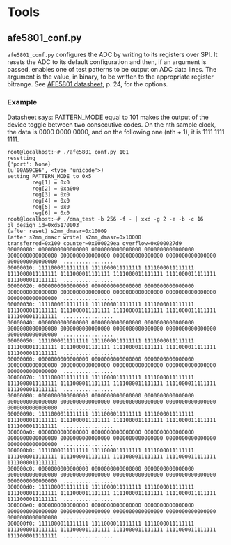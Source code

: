 # Tools

## afe5801_conf.py

`afe5801_conf.py` configures the ADC by writing to its registers over SPI. It resets the ADC to its default configuration and then, if an argument is passed, enables one of test patterns to be output on ADC data lines. The argument is the value, in binary, to be written to the appropriate register bitrange. See [AFE5801 datasheet](https://github.com/toxygen/DENGS/tree/master/HW/modules/ADCoctoSPI01A/DOC/pdf/AFE5801.pdf), p. 24, for the options.

### Example

Datasheet says: PATTERN_MODE equal to 101 makes the output of the device toggle between two consecutive codes. On the nth sample clock, the data is 0000 0000 0000, and on the following one (nth + 1), it is 1111 1111 1111.

	root@localhost:~# ./afe5801_conf.py 101
	resetting
	{'port': None}
	(u'00A59CB6', <type 'unicode'>)
	setting PATTERN_MODE to 0x5
	        reg[1] = 0x0
	        reg[2] = 0xa000
	        reg[3] = 0x0
	        reg[4] = 0x0
	        reg[5] = 0x0
	        reg[6] = 0x0
	root@localhost:~# ./dma_test -b 256 -f - | xxd -g 2 -e -b -c 16
	pl_design_id=0xd5170003
	(after reset) s2mm_dmasr=0x10009
	(after s2mm_dmacr write) s2mm_dmasr=0x10008
	transferred=0x100 counter=0x000029ea overflow=0x000027d9
	00000000: 0000000000000000 0000000000000000 0000000000000000 0000000000000000 0000000000000000 0000000000000000 0000000000000000 0000000000000000  ................
	00000010: 1111000011111111 1111000011111111 1111000011111111 1111000011111111 1111000011111111 1111000011111111 1111000011111111 1111000011111111  ................
	00000020: 0000000000000000 0000000000000000 0000000000000000 0000000000000000 0000000000000000 0000000000000000 0000000000000000 0000000000000000  ................
	00000030: 1111000011111111 1111000011111111 1111000011111111 1111000011111111 1111000011111111 1111000011111111 1111000011111111 1111000011111111  ................
	00000040: 0000000000000000 0000000000000000 0000000000000000 0000000000000000 0000000000000000 0000000000000000 0000000000000000 0000000000000000  ................
	00000050: 1111000011111111 1111000011111111 1111000011111111 1111000011111111 1111000011111111 1111000011111111 1111000011111111 1111000011111111  ................
	00000060: 0000000000000000 0000000000000000 0000000000000000 0000000000000000 0000000000000000 0000000000000000 0000000000000000 0000000000000000  ................
	00000070: 1111000011111111 1111000011111111 1111000011111111 1111000011111111 1111000011111111 1111000011111111 1111000011111111 1111000011111111  ................
	00000080: 0000000000000000 0000000000000000 0000000000000000 0000000000000000 0000000000000000 0000000000000000 0000000000000000 0000000000000000  ................
	00000090: 1111000011111111 1111000011111111 1111000011111111 1111000011111111 1111000011111111 1111000011111111 1111000011111111 1111000011111111  ................
	000000a0: 0000000000000000 0000000000000000 0000000000000000 0000000000000000 0000000000000000 0000000000000000 0000000000000000 0000000000000000  ................
	000000b0: 1111000011111111 1111000011111111 1111000011111111 1111000011111111 1111000011111111 1111000011111111 1111000011111111 1111000011111111  ................
	000000c0: 0000000000000000 0000000000000000 0000000000000000 0000000000000000 0000000000000000 0000000000000000 0000000000000000 0000000000000000  ................
	000000d0: 1111000011111111 1111000011111111 1111000011111111 1111000011111111 1111000011111111 1111000011111111 1111000011111111 1111000011111111  ................
	000000e0: 0000000000000000 0000000000000000 0000000000000000 0000000000000000 0000000000000000 0000000000000000 0000000000000000 0000000000000000  ................
	000000f0: 1111000011111111 1111000011111111 1111000011111111 1111000011111111 1111000011111111 1111000011111111 1111000011111111 1111000011111111  ................
